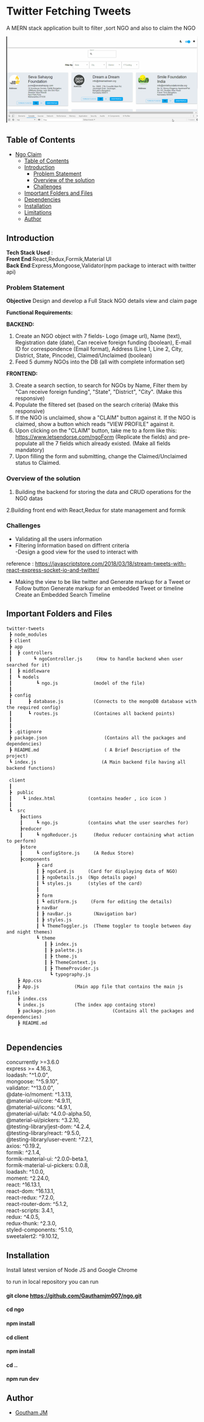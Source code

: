 # Twitter Fetching Tweets

A MERN stack application built to filter ,sort NGO and also to claim the NGO

![](ngo.gif)

## Table of Contents

- [Ngo Claim](#ngo-claim)
  - [Table of Contents](#table-of-contents)
  - [Introduction](#introduction)
    - [Problem Statement](#problem-statement)
    - [Overview of the solution](#overview-of-the-solution)
    - [Challenges](#challenges)
  - [Important Folders and Files](#important-folders-and-files)
  - [Dependencies](#dependencies)
  - [Installation](#installation)
  - [Limitations](#Limitations)
  - [Author](#author)

## Introduction

**Tech Stack Used** : <br/>
**Front End**:React,Redux,Formik,Material UI <br/>
**Back End**:Express,Mongoose,Validator(npm package to interact with twitter api) <br/>

### Problem Statement

**Objective** Design and develop a Full Stack NGO details view and claim page<br/>

**Functional Requirements:**

**BACKEND:**<br/>

1. Create an NGO object with 7 fields- Logo (image url), Name (text), Registration date (date), Can receive foreign funding (boolean), E-mail ID for correspondence (Email format), Address (Line 1, Line 2, City, District, State, Pincode), Claimed/Unclaimed (boolean)<br/>
2. Feed 5 dummy NGOs into the DB (all with complete information set)<br/>

**FRONTEND:**<br/>

3. Create a search section, to search for NGOs by Name, Filter them by "Can receive foreign funding", "State", "District", "City". (Make this responsive)<br/>
4. Populate the filtered set (based on the search criteria) (Make this responsive)<br/>
5. If the NGO is unclaimed, show a "CLAIM" button against it. If the NGO is claimed, show a button which reads "VIEW PROFILE" against it.<br/>
6. Upon clicking on the "CLAIM" button, take me to a form like this: https://www.letsendorse.com/ngoForm (Replicate the fields) and pre-populate all the 7 fields which already existed. (Make all fields mandatory)<br/>
7. Upon filling the form and submitting, change the Claimed/Unclaimed status to Claimed.<br/>

### Overview of the solution

1. Building the backend for storing the data and CRUD operations for the NGO datas<br/>

2.Building front end with React,Redux for state management and formik <br/>

### Challenges

- Validating all the users information<br/>
- Filtering Information based on diffrent criteria <br/>
  -Design a good view for the used to interact with <br/>

reference : https://javascriptstore.com/2018/03/18/stream-tweets-with-react-express-socket-io-and-twitter/<br/>

- Making the view to be like twitter and Generate markup for a Tweet or Follow button
  Generate markup for an embedded Tweet or timeline
  Create an Embedded Search Timeline <br/>

## Important Folders and Files

```
twitter-tweets
 ┣ node_modules
 ┣ client
 ┣ app
 ┃  ┣ controllers
 ┃        ┗ ngoController.js     (How to handle backend when user searched for it)
 ┃  ┣ middleware
 ┃  ┗ models
 ┃         ┗ ngo.js             (model of the file)
 ┃
 ┣ config
 ┃      ┣ database.js           (Connects to the mongoDB database with the required config)
 ┃      ┗ routes.js             (Containes all backend points)
 ┃
 ┃
 ┣ .gitignore
 ┣ package.json                     (Contains all the packages and dependencies)
 ┣ README.md                        ( A Brief Description of the project)
 ┗ index.js                        (A Main backend file having all backend functions)

 client
 ┃
 ┣  public
 ┃    ┗ index.html            (contains header , ico icon )
 ┃
 ┗	src
     ┣actions
     ┃     ┗ ngo.js           (contains what the user searches for)
     ┣reducer
     ┃     ┗ ngoReducer.js      (Redux reducer containing what action to perform)
     ┣store
     ┃     ┗ configStore.js     (A Redux Store)
     ┣components
           ┣ card
           ┃ ┣ ngoCard.js     (Card for displaying data of NGO)
           ┃ ┣ ngoDetails.js  (Ngo details page)
           ┃ ┗ styles.js      (styles of the card)
           ┃
           ┣ form
           ┃ ┗ editForm.js     (Form for editing the details)
           ┣ navBar
           ┃ ┣ navBar.js        (Navigation bar)
           ┃ ┣ styles.js
           ┃ ┗ ThemeToggler.js  (Theme toggler to toogle between day and night themes)
           ┗ theme
              ┃ ┣ index.js
              ┃ ┣ palette.js
              ┃ ┣ theme.js
              ┃ ┣ ThemeContext.js
              ┃ ┣ ThemeProvider.js
                ┗ typography.js
    ┣ App.css
    ┣ App.js             (Main app file that contains the main js file)
    ┣ index.css
    ┗ index.js           (The index app containg store)
    ┣ package.json                     (Contains all the packages and dependencies)
    ┣ README.md


```

## Dependencies

concurrently >=3.6.0<br/>
express >= 4.16.3,<br/>
loadash: "^1.0.0",<br/>
mongoose: "^5.9.10",<br/>
validator: "^13.0.0",<br/>
@date-io/moment: ^1.3.13,<br/>
@material-ui/core: ^4.9.11,<br/>
@material-ui/icons: ^4.9.1,<br/>
@material-ui/lab: ^4.0.0-alpha.50,<br/>
@material-ui/pickers: ^3.2.10,<br/>
@testing-library/jest-dom: ^4.2.4,<br/>
@testing-library/react: ^9.5.0,<br/>
@testing-library/user-event: ^7.2.1,<br/>
axios: ^0.19.2,<br/>
formik: ^2.1.4,<br/>
formik-material-ui: ^2.0.0-beta.1,<br/>
formik-material-ui-pickers: 0.0.8,<br/>
loadash: ^1.0.0,<br/>
moment: ^2.24.0,<br/>
react: ^16.13.1,<br/>
react-dom: ^16.13.1,<br/>
react-redux: ^7.2.0,<br/>
react-router-dom: ^5.1.2,<br/>
react-scripts: 3.4.1,<br/>
redux: ^4.0.5,<br/>
redux-thunk: ^2.3.0,<br/>
styled-components: ^5.1.0,<br/>
sweetalert2: ^9.10.12,<br/>

## Installation

Install latest version of Node JS and Google Chrome<br/>

to run in local repository you can run <br/>

#### git clone https://github.com/Gauthamjm007/ngo.git

#### cd ngo

#### npm install

#### cd client

#### npm install

#### cd ..

#### npm run dev

## Author

- [Goutham JM](https://gauthamjm007.github.io/portfolio/)

